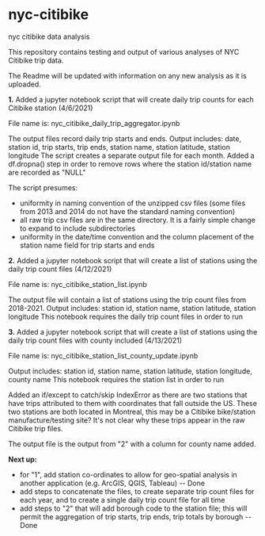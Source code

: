 # nyc-citibike
nyc citibike data analysis

This repository contains testing and output of various analyses of NYC Citibike trip data.

The Readme will be updated with information on any new analysis as it is uploaded. 

**1.** Added a jupyter notebook script that will create daily trip counts for each Citibike station (4/6/2021)

File name is: nyc_citibike_daily_trip_aggregator.ipynb

The output files record daily trip starts and ends.
Output includes: date, station id, trip starts, trip ends, station name, station latitude, station longitude
The script creates a separate output file for each month.
Added a df.dropna() step in order to remove rows where the station id/station name are recorded as "NULL"

The script presumes:
- uniformity in naming convention of the unzipped csv files (some files from 2013 and 2014 do not have the standard naming convention)
- all raw trip csv files are in the same directory. It is a fairly simple change to expand to include subdirectories
- uniformity in the date/time convention and the column placement of the station name field for trip starts and ends

**2.** Added a jupyter notebook script that will create a list of stations using the daily trip count files (4/12/2021)

File name is: nyc_citibike_station_list.ipynb

The output file will contain a list of stations using the trip count files from 2018-2021.
Output includes: station id, station name, station latitude, station longitude
This notebook requires the daily trip count files in order to run

**3.** Added a jupyter notebook script that will create a list of stations using the daily trip count files with county included (4/13/2021)

File name is: nyc_citibike_station_list_county_update.ipynb

Output includes: station id, station name, station latitude, station longitude, county name
This notebook requires the station list in order to run

Added an if/except to catch/skip IndexError as there are two stations that have trips attributed to them with coordinates that fall outside the US. 
These two stations are both located in Montreal, this may be a Citibike bike/station manufacture/testing site?
It's not clear why these trips appear in the raw Citibike trip files.

The output file is the output from "2" with a column for county name added.

**Next up:**
- for "1", add station co-ordinates to allow for geo-spatial analysis in another application (e.g. ArcGIS, QGIS, Tableau) -- Done
- add steps to concatenate the files, to create separate trip count files for each year, and to create a single daily trip count file for all time
- add steps to "2" that will add borough code to the station file; this will permit the aggregation of trip starts, trip ends, trip totals by borough -- Done
